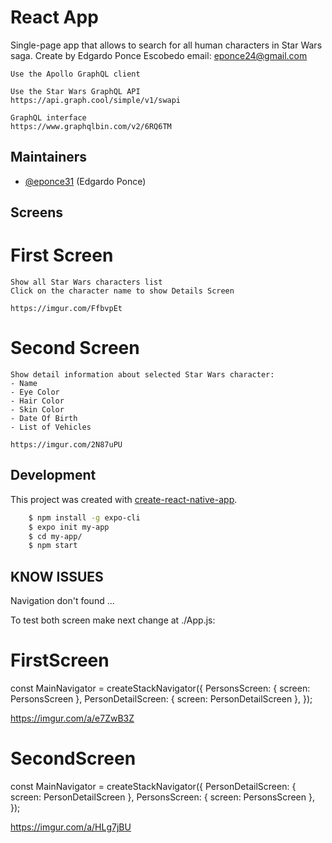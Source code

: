 # React App

Single-page app that allows to search for all human characters in Star Wars saga.
Create by Edgardo Ponce Escobedo
email: eponce24@gmail.com

    Use the Apollo GraphQL client

    Use the Star Wars GraphQL API
    https://api.graph.cool/simple/v1/swapi

    GraphQL interface
    https://www.graphqlbin.com/v2/6RQ6TM

## Maintainers

- [@eponce31](https://github.com/eponce31) (Edgardo Ponce)

## Screens

# First Screen

    Show all Star Wars characters list
    Click on the character name to show Details Screen

    https://imgur.com/FfbvpEt

# Second Screen

    Show detail information about selected Star Wars character:
    - Name
    - Eye Color
    - Hair Color
    - Skin Color
    - Date Of Birth
    - List of Vehicles

    https://imgur.com/2N87uPU

## Development

This project was created with [create-react-native-app](https://github.com/react-community/create-react-native-app#create-react-native-app).

```bash
    $ npm install -g expo-cli
    $ expo init my-app
    $ cd my-app/
    $ npm start
```

## KNOW ISSUES

Navigation don't found ...

To test both screen make next change at ./App.js:

# FirstScreen

const MainNavigator = createStackNavigator({
PersonsScreen: { screen: PersonsScreen },
PersonDetailScreen: { screen: PersonDetailScreen },
});

https://imgur.com/a/e7ZwB3Z

# SecondScreen

const MainNavigator = createStackNavigator({
PersonDetailScreen: { screen: PersonDetailScreen },
PersonsScreen: { screen: PersonsScreen },
});

https://imgur.com/a/HLg7jBU
